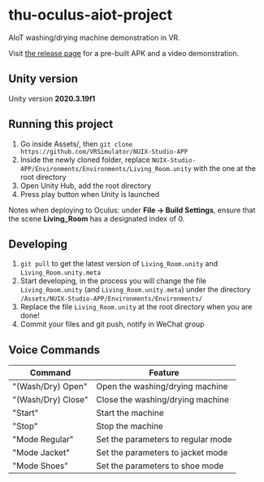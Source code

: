 # thu-oculus-aiot-project

AIoT washing/drying machine demonstration in VR.

Visit [the release page](https://github.com/metalboyrick/thu-oculus-aiot-project/releases/tag/artefacts) for a pre-built APK and a video demonstration.

## Unity version
Unity version **2020.3.19f1**



## Running this project

1. Go inside Assets/, then `git clone https://github.com/VRSimulator/NUIX-Studio-APP`
2. Inside the newly cloned folder, replace `NUIX-Studio-APP/Environments/Environments/Living_Room.unity` with the one at the root directory
3. Open Unity Hub, add the root directory
4. Press play button when Unity is launched

Notes when deploying to Oculus: under **File → Build Settings**, ensure that the scene **Living_Room** has a designated index of 0.



## Developing

1. `git pull` to get the latest version of `Living_Room.unity` and `Living_Room.unity.meta`
2. Start developing, in the process you will change the file `Living_Room.unity` (and `Living_Room.unity.meta`) under the directory `/Assets/NUIX-Studio-APP/Environments/Environments/`
3. Replace the file `Living_Room.unity` at the root directory when you are done!
4. Commit your files and git push, notify in WeChat group



## Voice Commands

| Command            | Feature                            |
| ------------------ | ---------------------------------- |
| "(Wash/Dry) Open"  | Open the washing/drying machine    |
| "(Wash/Dry) Close" | Close the washing/drying machine   |
| "Start"            | Start the machine                  |
| "Stop"             | Stop the machine                   |
| "Mode Regular"     | Set the parameters to regular mode |
| "Mode Jacket"      | Set the parameters to jacket mode  |
| "Mode Shoes"       | Set the parameters to shoe mode    |

